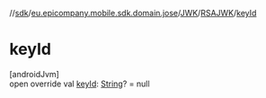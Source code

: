 //[sdk](../../../../index.md)/[eu.epicompany.mobile.sdk.domain.jose](../../index.md)/[JWK](../index.md)/[RSAJWK](index.md)/[keyId](key-id.md)

# keyId

[androidJvm]\
open override val [keyId](key-id.md): [String](https://kotlinlang.org/api/latest/jvm/stdlib/kotlin/-string/index.html)? = null
